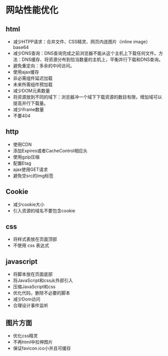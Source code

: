 # 网站性能优化

## html

- 减少HTPP请求：合并文件、CSS精灵、网页内连图片（inline image）base64
- 减少DNS查询：DNS查询完成之前浏览器不能从这个主机上下载任何文件。方法：DNS缓存、将资源分布到恰当数量的主机上，平衡并行下载和DNS查询。
- 避免重定向：多余的中间访问。
- 使用ajax缓存
- 非必需组件延迟加载
- 未来所需组件预加载
- 减少DOM元素数量
- 将资源放到不同的域下：浏览器冲一个域下下载资源的数目有限，增加域可以提高并行下载量。
- 减少iframe数量
- 不要404

## http

- 使用CDN
- 添加Expires或者CacheControl相应头
- 使用gzip压缩
- 配置Etag
- ajax使用GET请求
- 避免空src的img标签

## Cookie

- 减少cookie大小
- 引入资源的域名不要包含cookie

## css

- 将样式表放在页面顶部
- 不使用 css 表达式

## javascript

- 将脚本放在页面底部
- 将JavaScript和css从外部引入
- 压缩JavaScript和css
- 优化代码，删除不必要的脚本
- 减少Dom访问
- 合理设计事件监听

## 图片方面

- 优化css精灵
- 不再html中拉伸图片
- 保证favicon.ico小并且可缓存